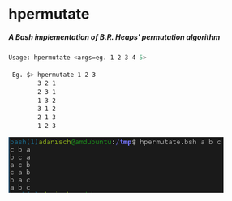 # hpermutate 
##### A Bash implementation of B.R. Heaps' permutation algorithm 
```bash
Usage: hpermutate <args=eg. 1 2 3 4 5>
 
 Eg. $> hpermutate 1 2 3 
        3 2 1
        2 3 1
        1 3 2
        3 1 2
        2 1 3
        1 2 3
```        

![hpermutate screenshot](https://raw.githubusercontent.com/AdamDanischewski/scriptsandoneliners/assets/hpermutate_screenshot1.png)
